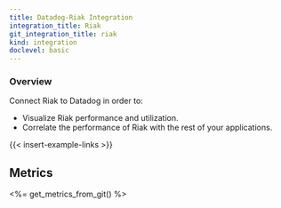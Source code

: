 ```yaml
---
title: Datadog-Riak Integration
integration_title: Riak
git_integration_title: riak
kind: integration
doclevel: basic
---
```


### Overview

Connect Riak to Datadog in order to:

  * Visualize Riak performance and utilization.
  * Correlate the performance of Riak with the rest of your applications.

{{< insert-example-links >}}

## Metrics

<%= get_metrics_from_git() %>


